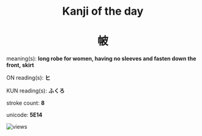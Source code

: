 <h1 align="center">Kanji of the day</h1>
<h1 align="center">帔</h1>
<p align="left">meaning(s): <b>long robe for women, having no sleeves and fasten down the front, skirt</b></p>
<p align="left">ON reading(s): <b>ヒ</b></p>
<p align="left">KUN reading(s): <b>ふくろ</b></p>
<p align="left">stroke count: <b>8</b></p>
<p align="left">unicode: <b>5E14</b></p>
<p align="left"><img src="https://komarev.com/ghpvc/?username=tristanwagner-kanjioftheday&label=Views&color=0e75b6&style=flat" alt="views"/></p>

